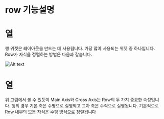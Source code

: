 # row 기능설명

# 열
행 위젯은  레이아웃을 만드는 데 사용됩니다. 가장 많이 사용되는 위젯 중 하나입니다.
Row가 자식을 정렬하는 방법은 다음과 같습니다.


![Alt text](rowImg.png)




# 열
위 그림에서 볼 수 있듯이 Main Axis와 Cross Axis는 Row의 두 가지 중요한 속성입니다. 행의 경우 기본 축은 수평으로 실행되고 교차 축은 수직으로 실행됩니다. 기본적으로 Row 내부의 모든 자식은 수평 방식으로 정렬됩니다